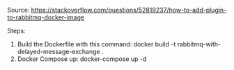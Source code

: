 Source: https://stackoverflow.com/questions/52819237/how-to-add-plugin-to-rabbitmq-docker-image

Steps:
1) Build the Dockerfile with this command: docker build -t rabbitmq-with-delayed-message-exchange .
2) Docker Compose up: docker-compose up -d
